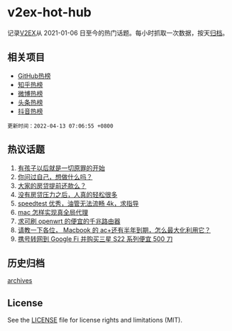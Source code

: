 # v2ex-hot-hub

 记录[V2EX](https://www.v2ex.com/)从 2021-01-06 日至今的热门话题。每小时抓取一次数据，按天[归档](archives)。
 
 ## 相关项目

- [GitHub热榜](https://github.com/snaildev/github-hot-hub)
- [知乎热榜](https://github.com/snaildev/zhihu-hot-hub)
- [微博热榜](https://github.com/snaildev/weibo-hot-hub)
- [头条热榜](https://github.com/snaildev/toutiao-hot-hub)
- [抖音热榜](https://github.com/snaildev/douyin-hot-hub)


 `更新时间：2022-04-13 07:06:55 +0800`

## 热议话题

1. [有孩子以后就是一切原罪的开始](https://www.v2ex.com/t/846513)
1. [你问过自己，想做什么吗？](https://www.v2ex.com/t/846485)
1. [大家的房贷提前还款么？](https://www.v2ex.com/t/846472)
1. [没有房贷压力之后，人真的轻松很多](https://www.v2ex.com/t/846454)
1. [speedtest 优秀，油管无法流畅 4k，求指导](https://www.v2ex.com/t/846419)
1. [mac 怎样实现真全局代理](https://www.v2ex.com/t/846531)
1. [求可刷 openwrt 的便宜的千兆路由器](https://www.v2ex.com/t/846427)
1. [请教一下各位， Macbook 的 ac+还有半年到期，怎么最大化利用它？](https://www.v2ex.com/t/846412)
1. [携号转网到 Google Fi 并购买三星 S22 系列便宜 500 刀](https://www.v2ex.com/t/846408)

## 历史归档

[archives](archives)

## License

See the [LICENSE](LICENSE) file for license rights and limitations (MIT).

